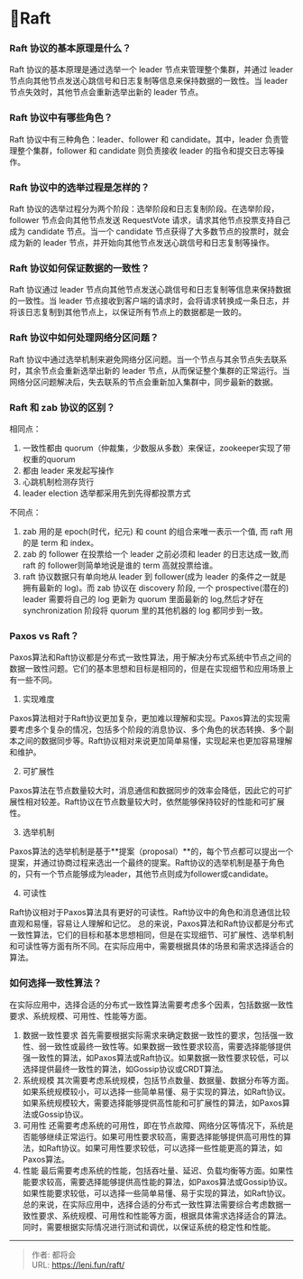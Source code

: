 # 🚩Raft




### Raft 协议的基本原理是什么？

Raft 协议的基本原理是通过选举一个 leader 节点来管理整个集群，并通过 leader 节点向其他节点发送心跳信号和日志复制等信息来保持数据的一致性。当 leader 节点失效时，其他节点会重新选举出新的 leader 节点。

<!--more-->

### Raft 协议中有哪些角色？
Raft 协议中有三种角色：leader、follower 和 candidate。其中，leader 负责管理整个集群，follower 和 candidate 则负责接收 leader 的指令和提交日志等操作。
### Raft 协议中的选举过程是怎样的？
Raft 协议的选举过程分为两个阶段：选举阶段和日志复制阶段。在选举阶段，follower 节点会向其他节点发送 RequestVote 请求，请求其他节点投票支持自己成为 candidate 节点。当一个 candidate 节点获得了大多数节点的投票时，就会成为新的 leader 节点，并开始向其他节点发送心跳信号和日志复制等操作。
### Raft 协议如何保证数据的一致性？
Raft 协议通过 leader 节点向其他节点发送心跳信号和日志复制等信息来保持数据的一致性。当 leader 节点接收到客户端的请求时，会将请求转换成一条日志，并将该日志复制到其他节点上，以保证所有节点上的数据都是一致的。
### Raft 协议中如何处理网络分区问题？
Raft 协议中通过选举机制来避免网络分区问题。当一个节点与其余节点失去联系时，其余节点会重新选举出新的 leader 节点，从而保证整个集群的正常运行。当网络分区问题解决后，失去联系的节点会重新加入集群中，同步最新的数据。
### Raft 和 zab 协议的区别？
相同点：

1. 一致性都由 quorum（仲裁集，少数服从多数）来保证，zookeeper实现了带权重的quorum
2. 都由 leader 来发起写操作
3. 心跳机制检测存货行
4. leader election 选举都采用先到先得都投票方式

不同点：

1. zab 用的是 epoch(时代，纪元) 和 count 的组合来唯一表示一个值, 而 raft 用的是 term 和 index。
2. zab 的 follower 在投票给一个 leader 之前必须和 leader 的日志达成一致,而 raft 的 follower则简单地说是谁的 term 高就投票给谁。
3. raft 协议数据只有单向地从 leader 到 follower(成为 leader 的条件之一就是拥有最新的 log)。而 zab 协议在 discovery 阶段, 一个 prospective(潜在的) leader 需要将自己的 log 更新为 quorum 里面最新的 log,然后才好在 synchronization 阶段将 quorum 里的其他机器的 log 都同步到一致。
### Paxos vs Raft？
Paxos算法和Raft协议都是分布式一致性算法，用于解决分布式系统中节点之间的数据一致性问题。它们的基本思想和目标是相同的，但是在实现细节和应用场景上有一些不同。

1. 实现难度

Paxos算法相对于Raft协议更加复杂，更加难以理解和实现。Paxos算法的实现需要考虑多个复杂的情况，包括多个阶段的消息协议、多个角色的状态转换、多个副本之间的数据同步等。Raft协议相对来说更加简单易懂，实现起来也更加容易理解和维护。

2. 可扩展性

Paxos算法在节点数量较大时，消息通信和数据同步的效率会降低，因此它的可扩展性相对较差。Raft协议在节点数量较大时，依然能够保持较好的性能和可扩展性。

3. 选举机制

Paxos算法的选举机制是基于**提案（proposal）**的，每个节点都可以提出一个提案，并通过协商过程来选出一个最终的提案。Raft协议的选举机制是基于角色的，只有一个节点能够成为leader，其他节点则成为follower或candidate。

4. 可读性

Raft协议相对于Paxos算法具有更好的可读性。Raft协议中的角色和消息通信比较直观和易懂，容易让人理解和记忆。
总的来说，Paxos算法和Raft协议都是分布式一致性算法，它们的目标和基本思想相同，但是在实现细节、可扩展性、选举机制和可读性等方面有所不同。在实际应用中，需要根据具体的场景和需求选择适合的算法。
### 如何选择一致性算法？
在实际应用中，选择合适的分布式一致性算法需要考虑多个因素，包括数据一致性要求、系统规模、可用性、性能等方面。
1. 数据一致性要求
首先需要根据实际需求来确定数据一致性的要求，包括强一致性、弱一致性或最终一致性等。如果数据一致性要求较高，需要选择能够提供强一致性的算法，如Paxos算法或Raft协议。如果数据一致性要求较低，可以选择提供最终一致性的算法，如Gossip协议或CRDT算法。
2. 系统规模
其次需要考虑系统规模，包括节点数量、数据量、数据分布等方面。如果系统规模较小，可以选择一些简单易懂、易于实现的算法，如Raft协议。如果系统规模较大，需要选择能够提供高性能和可扩展性的算法，如Paxos算法或Gossip协议。
3. 可用性
还需要考虑系统的可用性，即在节点故障、网络分区等情况下，系统是否能够继续正常运行。如果可用性要求较高，需要选择能够提供高可用性的算法，如Raft协议。如果可用性要求较低，可以选择一些性能更高的算法，如Paxos算法。
4. 性能
最后需要考虑系统的性能，包括吞吐量、延迟、负载均衡等方面。如果性能要求较高，需要选择能够提供高性能的算法，如Paxos算法或Gossip协议。如果性能要求较低，可以选择一些简单易懂、易于实现的算法，如Raft协议。
总的来说，在实际应用中，选择合适的分布式一致性算法需要综合考虑数据一致性要求、系统规模、可用性和性能等方面，根据具体需求选择适合的算法。同时，需要根据实际情况进行测试和调优，以保证系统的稳定性和性能。



---

> 作者: 都将会  
> URL: https://leni.fun/raft/  


